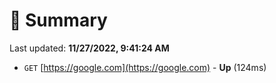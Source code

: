 # 📖 Summary
Last updated: **11/27/2022, 9:41:24 AM**

- `GET` [https://google.com](https://google.com) - **Up** (124ms)
